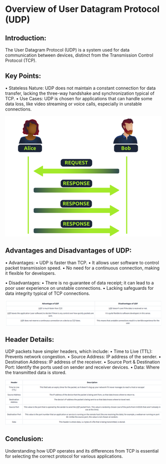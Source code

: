 # Overview of User Datagram Protocol (UDP) 

## Introduction: 
The User Datagram Protocol (UDP) is a system used for data communication between devices, distinct from the Transmission Control Protocol (TCP). 

## Key Points: 
• Stateless Nature: UDP does not maintain a constant connection for data transfer, lacking the three-way handshake and synchronization typical of TCP. 
• Use Cases: UDP is chosen for applications that can handle some data loss, like video streaming or voice calls, especially in unstable connections. 

![alt text](image-10.png)

## Advantages and Disadvantages of UDP: 
• Advantages: 
• UDP is faster than TCP. 
• It allows user software to control packet transmission speed. 
• No need for a continuous connection, making it flexible for developers. 

• Disadvantages: 
• There is no guarantee of data receipt; it can lead to a poor user experience on unstable connections. 
• Lacking safeguards for data integrity typical of TCP connections. 


![alt text](image-8.png)


## Header Details: 
UDP packets have simpler headers, which include: 
• Time to Live (TTL): Prevents network congestion. 
• Source Address: IP address of the sender. 
• Destination Address: IP address of the receiver. 
• Source Port &amp; Destination Port: Identify the ports used on sender and receiver devices. 
• Data: Where the transmitted data is stored. 

![alt text](image-9.png)


## Conclusion: 
Understanding how UDP operates and its differences from TCP is essential for selecting the correct protocol for various applications.